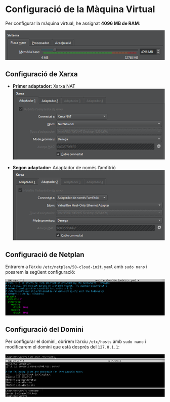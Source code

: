 # Configuració de la Màquina Virtual

Per configurar la màquina virtual, he assignat **4096 MB de RAM**:

![Configuració de RAM](img/image1.png)

## Configuració de Xarxa

- **Primer adaptador:** Xarxa NAT  
  ![Primer adaptador](img/image2.png)

- **Segon adaptador:** Adaptador de només l’amfitrió  
  ![Segon adaptador](img/image3.png)

## Configuració de Netplan

Entrarem a l’arxiu `/etc/netplan/50-cloud-init.yaml` amb `sudo nano` i posarem la següent configuració:

![Netplan](img/image4.png)

## Configuració del Domini

Per configurar el domini, obrirem l’arxiu `/etc/hosts` amb `sudo nano` i modificarem el domini que està després del `127.0.1.1`:

![Hosts 1](img/image5.png)  
![Hosts 2](img/image6.png)  
![Hosts 3](img/image7.png)
